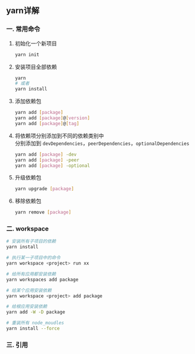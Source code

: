 ## yarn详解

### 一. 常用命令
1. 初始化一个新项目
    ```sh
    yarn init
    ```
2. 安装项目全部依赖
    ```sh
    yarn
    # 或者
    yarn install
    ```
3. 添加依赖包
    ```sh
    yarn add [package]
    yarn add [package]@[version]
    yarn add [package]@[tag]
    ```
4. 将依赖项分别添加到不同的依赖类别中  
    分别添加到 `devDependencies`，`peerDependencies`，`optionalDependencies`
    ```sh
    yarn add [package] -dev
    yarn add [package] -peer
    yarn add [package] -optional
    ```
5. 升级依赖包
    ```sh
    yarn upgrade [package]
    ```
6. 移除依赖包
    ```sh
    yarn remove [package]
    ```
### 二. workspace

```sh
# 安装所有子项目的依赖
yarn install

# 执行某一子项目中的命令
yarn workspace <project> run xx

# 给所有应用都安装依赖
yarn workspaces add package

# 给某个应用安装依赖
yarn workspace <project> add package

# 给根应用安装依赖
yarn add -W -D package

# 重装所有 node_moudles
yarn install --force
```
### 三. 引用
